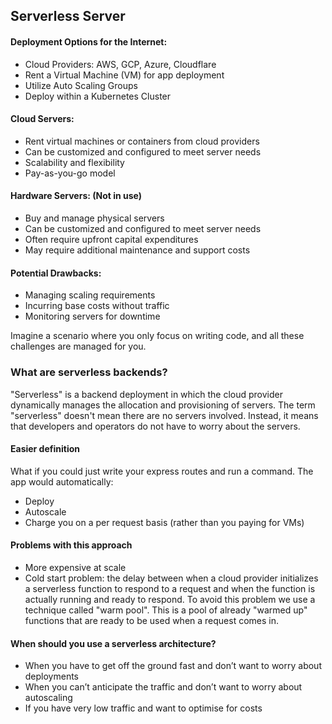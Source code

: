 ## Serverless Server

#### Deployment Options for the Internet:

- Cloud Providers: AWS, GCP, Azure, Cloudflare
- Rent a Virtual Machine (VM) for app deployment
- Utilize Auto Scaling Groups
- Deploy within a Kubernetes Cluster

#### Cloud Servers:

- Rent virtual machines or containers from cloud providers
- Can be customized and configured to meet server needs
- Scalability and flexibility
- Pay-as-you-go model

#### Hardware Servers: (Not in use)

- Buy and manage physical servers
- Can be customized and configured to meet server needs
- Often require upfront capital expenditures
- May require additional maintenance and support costs

#### Potential Drawbacks:

- Managing scaling requirements
- Incurring base costs without traffic
- Monitoring servers for downtime

Imagine a scenario where you only focus on writing code, and all these challenges are managed for you.

### What are serverless backends?

"Serverless" is a backend deployment in which the cloud provider dynamically manages the allocation and provisioning of servers. The term "serverless" doesn't mean there are no servers involved. Instead, it means that developers and operators do not have to worry about the servers.

#### Easier definition

What if you could just write your express routes and run a command. The app would automatically:

- Deploy
- Autoscale
- Charge you on a per request basis (rather than you paying for VMs)

#### Problems with this approach

- More expensive at scale
- Cold start problem: the delay between when a cloud provider initializes a serverless function to respond to a request and when the function is actually running and ready to respond.
  To avoid this problem we use a technique called "warm pool". This is a pool of already "warmed up" functions that are ready to be used when a request comes in.

#### When should you use a serverless architecture?

- When you have to get off the ground fast and don’t want to worry about deployments
- When you can’t anticipate the traffic and don’t want to worry about autoscaling
- If you have very low traffic and want to optimise for costs
